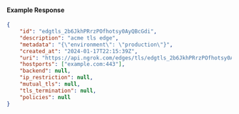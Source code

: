 <!-- Code generated for API Clients. DO NOT EDIT. -->

#### Example Response

```json
{
	"id": "edgtls_2b6JkhPRrzPOfhotsy0AyQBcGdi",
	"description": "acme tls edge",
	"metadata": "{\"environment\": \"production\"}",
	"created_at": "2024-01-17T22:15:39Z",
	"uri": "https://api.ngrok.com/edges/tls/edgtls_2b6JkhPRrzPOfhotsy0AyQBcGdi",
	"hostports": ["example.com:443"],
	"backend": null,
	"ip_restriction": null,
	"mutual_tls": null,
	"tls_termination": null,
	"policies": null
}
```
